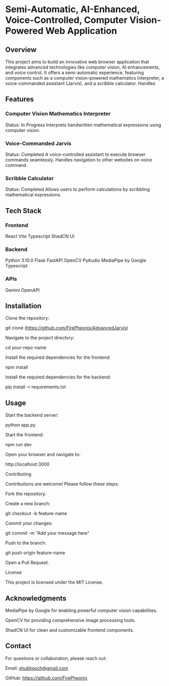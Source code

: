 # Semi-Automatic, AI-Enhanced, Voice-Controlled, Computer Vision-Powered Web Application
## Overview

This project aims to build an innovative web browser application that integrates advanced technologies like computer vision, AI enhancements, and voice control. It offers a semi-automatic experience, featuring components such as a computer vision-powered mathematics interpreter, a voice-commanded assistant (Jarvis), and a scribble calculator. Handles 

## Features

### Computer Vision Mathematics Interpreter
Status: In Progress
Interprets handwritten mathematical expressions using computer vision.

### Voice-Commanded Jarvis
Status: Completed
A voice-controlled assistant to execute browser commands seamlessly.
Handles navigation to other websites on voice command.

### Scribble Calculator
Status: Completed
Allows users to perform calculations by scribbling mathematical expressions.

## Tech Stack

### Frontend
React
Vite
Typescript
ShadCN UI

### Backend
Python 3.10.0
Flask
FastAPI
OpenCV
PyAudio
MediaPipe by Google
Typescript

### APIs
Gemini
OpenAPI

## Installation

Clone the repository:

git clone (https://github.com/FirePheonix/AdvancedJarvis)

Navigate to the project directory:

cd your-repo-name

Install the required dependencies for the frontend:

npm install

Install the required dependencies for the backend:

pip install -r requirements.txt

## Usage

Start the backend server:

python app.py

Start the frontend:

npm run dev

Open your browser and navigate to:

http://localhost:3000


Contributing

Contributions are welcome! Please follow these steps:

Fork the repository.

Create a new branch:

git checkout -b feature-name

Commit your changes:

git commit -m "Add your message here"

Push to the branch:

git push origin feature-name

Open a Pull Request.

License

This project is licensed under the MIT License.

## Acknowledgments

MediaPipe by Google for enabling powerful computer vision capabilities.

OpenCV for providing comprehensive image processing tools.

ShadCN UI for clean and customizable frontend components.

## Contact
For questions or collaboration, please reach out:

Email: shubhsoch@gmail.com

GitHub: https://github.com/FirePheonix
